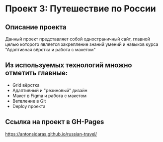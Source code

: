 # Проект 3: Путешествие по России

## Описание проекта
Данный проект представляет собой одностраничный сайт, главной целью которого является закрепление знаний умений и навыков курса "Адаптивная вёрстка и работа с макетом"

## Из используемых технологий множно отметить главные:

+ Grid вёрстка
+ Адаптивный и "резиновый" дизайн
+ Макет в Figma и работа с макетом
+ Ветвление в Git
+ Deploy проекта

## Ссылка на проект в GH-Pages
https://antonsidaras.github.io/russian-travel/